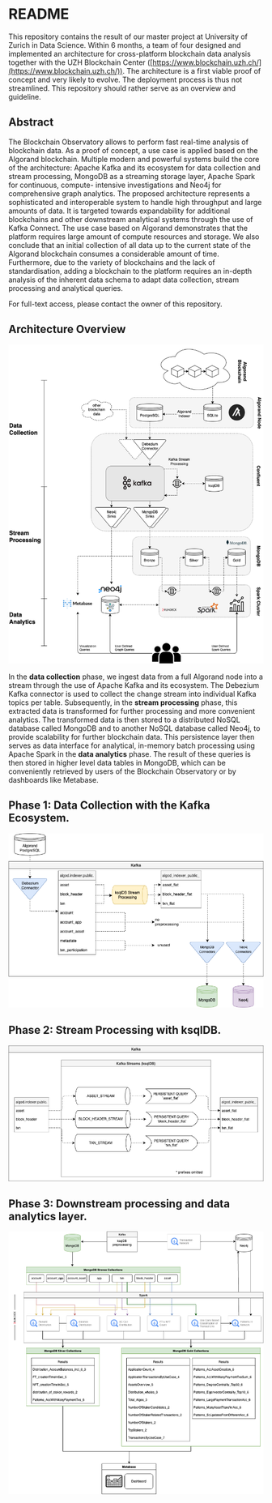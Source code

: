 # README

This repository contains the result of our master project at University of Zurich in Data Science. Within 6 months, a team of four designed and implemented an architecture for cross-platform blockchain data analysis together with the UZH Blockchain Center ([https://www.blockchain.uzh.ch/](https://www.blockchain.uzh.ch/)). The architecture is a first viable proof of concept and very likely to evolve. The deployment process is thus not streamlined. This repository should rather serve as an overview and guideline.

## Abstract

The Blockchain Observatory allows to perform fast real-time analysis of blockchain data. As a proof of concept, a use case is applied based on the Algorand blockchain. Multiple modern and powerful systems build the core of the architecture: Apache Kafka and its ecosystem for data collection and stream processing, MongoDB as a streaming storage layer, Apache Spark for continuous, compute- intensive investigations and Neo4j for comprehensive graph analytics. The proposed architecture represents a sophisticated and interoperable system to handle high throughput and large amounts of data. It is targeted towards expandability for additional blockchains and other downstream analytical systems through the use of Kafka Connect. The use case based on Algorand demonstrates that the platform requires large amount of compute resources and storage. We also conclude that an initial collection of all data up to the current state of the Algorand blockchain consumes a considerable amount of time. Furthermore, due to the variety of blockchains and the lack of standardisation, adding a blockchain to the platform requires an in-depth analysis of the inherent data schema to adapt data collection, stream processing and analytical queries.

For full-text access, please contact the owner of this repository.

## Architecture Overview

![MAP-algorand-architecture (1)-Architecture.drawio.png](README/architecture.png)

In the **data collection** phase, we ingest data from a full Algorand node into a stream through the use of Apache Kafka and its ecosystem. The Debezium Kafka connector is used to collect the change stream into individual Kafka topics per table. Subsequently, in the **stream processing** phase, this extracted data is transformed for further processing and more convenient analytics. The transformed data is then stored to a distributed NoSQL database called MongoDB and to another NoSQL database called Neo4j, to provide scalability for further blockchain data. This persistence layer then serves as data interface for analytical, in-memory batch processing using Apache Spark in the **data analytics** phase. The result of these queries is then stored in higher level data tables in MongoDB, which can be conveniently retrieved by users of the Blockchain Observatory or by dashboards like Metabase.

## Phase 1: Data Collection with the Kafka Ecosystem.

![Phase 1: Data Collection with the Kafka Ecosystem.](README/data-collection.png)

## Phase 2: Stream Processing with ksqlDB.

![Phase 2: Stream Processing with ksqlDB.](README/stream-processing.png)

## Phase 3: Downstream processing and data analytics layer.

![Phase 3: Downstream processing and data analytics layer.](README/data-analysis.png)

